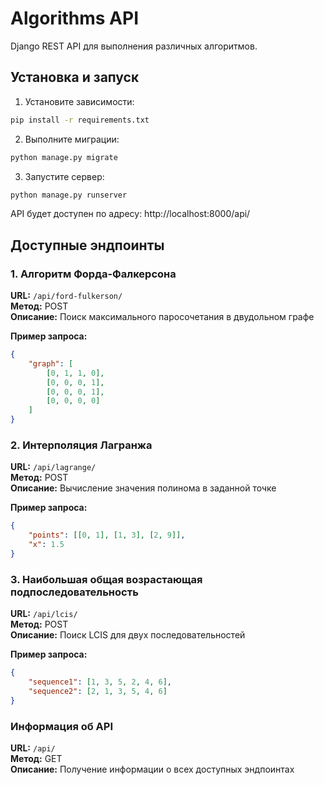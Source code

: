 # Algorithms API

Django REST API для выполнения различных алгоритмов.

## Установка и запуск

1. Установите зависимости:
```bash
pip install -r requirements.txt
```

2. Выполните миграции:
```bash
python manage.py migrate
```

3. Запустите сервер:
```bash
python manage.py runserver
```

API будет доступен по адресу: http://localhost:8000/api/

## Доступные эндпоинты

### 1. Алгоритм Форда-Фалкерсона
**URL:** `/api/ford-fulkerson/`  
**Метод:** POST  
**Описание:** Поиск максимального паросочетания в двудольном графе

**Пример запроса:**
```json
{
    "graph": [
        [0, 1, 1, 0],
        [0, 0, 0, 1],
        [0, 0, 0, 1],
        [0, 0, 0, 0]
    ]
}
```

### 2. Интерполяция Лагранжа
**URL:** `/api/lagrange/`  
**Метод:** POST  
**Описание:** Вычисление значения полинома в заданной точке

**Пример запроса:**
```json
{
    "points": [[0, 1], [1, 3], [2, 9]],
    "x": 1.5
}
```

### 3. Наибольшая общая возрастающая подпоследовательность
**URL:** `/api/lcis/`  
**Метод:** POST  
**Описание:** Поиск LCIS для двух последовательностей

**Пример запроса:**
```json
{
    "sequence1": [1, 3, 5, 2, 4, 6],
    "sequence2": [2, 1, 3, 5, 4, 6]
}
```

### Информация об API
**URL:** `/api/`  
**Метод:** GET  
**Описание:** Получение информации о всех доступных эндпоинтах